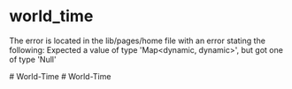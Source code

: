 # world_time

 The error is located in the lib/pages/home file with an error stating the following: 
Expected a value of type 'Map<dynamic, dynamic>', but got one of type 'Null'




#   W o r l d - T i m e 
 
 #   W o r l d - T i m e 
 
 
